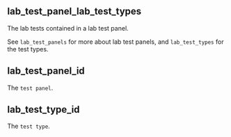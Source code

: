 ## lab_test_panel_lab_test_types

The lab tests contained in a lab test panel.

See ``lab_test_panels`` for more about lab test
panels, and ``lab_test_types`` for the test types.

## lab_test_panel_id

The `test panel`.

## lab_test_type_id

The `test type`.

